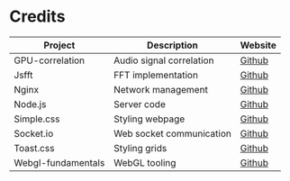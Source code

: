 # Credits

| Project            | Description              | Website                                                         |
| ---                | ---                      | ---                                                             |
| GPU-correlation    | Audio signal correlation | [Github](https://github.com/jervtub/audiosignal-correlation)    |
| Jsfft              | FFT implementation       | [Github](https://github.com/dntj/jsfft)                         |
| Nginx              | Network management       | [Github](https://github.com/nodejs/node)                        |
| Node.js            | Server code              | [Github](https://github.com/nginx/nginx)                        |
| Simple.css         | Styling webpage          | [Github](https://github.com/kevquirk/simple.css)                |
| Socket.io          | Web socket communication | [Github](https://github.com/socketio/socket.io)                 |
| Toast.css          | Styling grids 	          | [Github](https://github.com/daneden/toast)                      |
| Webgl-fundamentals | WebGL tooling            | [Github](https://github.com/gfxfundamentals/webgl-fundamentals) |
